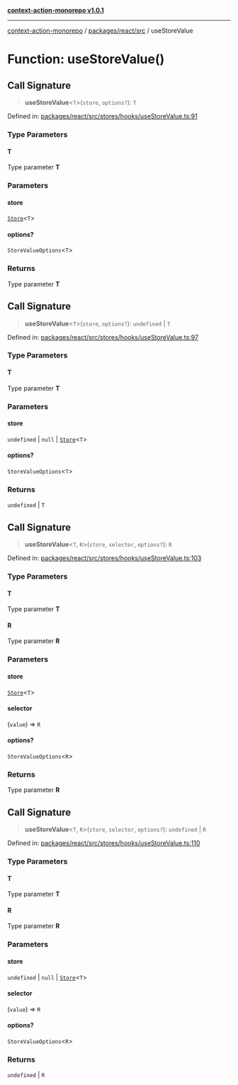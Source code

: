 [**context-action-monorepo v1.0.1**](../../../../README.md)

***

[context-action-monorepo](../../../../README.md) / [packages/react/src](../README.md) / useStoreValue

# Function: useStoreValue()

## Call Signature

> **useStoreValue**&lt;`T`&gt;(`store`, `options?`): `T`

Defined in: [packages/react/src/stores/hooks/useStoreValue.ts:91](https://github.com/mineclover/context-action/blob/2861d61b4b5d930e9e7f5277983455dc296dc859/packages/react/src/stores/hooks/useStoreValue.ts#L91)

### Type Parameters

#### T

Type parameter **T**

### Parameters

#### store

[`Store`](../classes/Store.md)&lt;`T`&gt;

#### options?

`StoreValueOptions`&lt;`T`&gt;

### Returns

Type parameter **T**

## Call Signature

> **useStoreValue**&lt;`T`&gt;(`store`, `options?`): `undefined` \| `T`

Defined in: [packages/react/src/stores/hooks/useStoreValue.ts:97](https://github.com/mineclover/context-action/blob/2861d61b4b5d930e9e7f5277983455dc296dc859/packages/react/src/stores/hooks/useStoreValue.ts#L97)

### Type Parameters

#### T

Type parameter **T**

### Parameters

#### store

`undefined` | `null` | [`Store`](../classes/Store.md)&lt;`T`&gt;

#### options?

`StoreValueOptions`&lt;`T`&gt;

### Returns

`undefined` \| `T`

## Call Signature

> **useStoreValue**\<`T`, `R`\>(`store`, `selector`, `options?`): `R`

Defined in: [packages/react/src/stores/hooks/useStoreValue.ts:103](https://github.com/mineclover/context-action/blob/2861d61b4b5d930e9e7f5277983455dc296dc859/packages/react/src/stores/hooks/useStoreValue.ts#L103)

### Type Parameters

#### T

Type parameter **T**

#### R

Type parameter **R**

### Parameters

#### store

[`Store`](../classes/Store.md)&lt;`T`&gt;

#### selector

(`value`) => `R`

#### options?

`StoreValueOptions`&lt;`R`&gt;

### Returns

Type parameter **R**

## Call Signature

> **useStoreValue**\<`T`, `R`\>(`store`, `selector`, `options?`): `undefined` \| `R`

Defined in: [packages/react/src/stores/hooks/useStoreValue.ts:110](https://github.com/mineclover/context-action/blob/2861d61b4b5d930e9e7f5277983455dc296dc859/packages/react/src/stores/hooks/useStoreValue.ts#L110)

### Type Parameters

#### T

Type parameter **T**

#### R

Type parameter **R**

### Parameters

#### store

`undefined` | `null` | [`Store`](../classes/Store.md)&lt;`T`&gt;

#### selector

(`value`) => `R`

#### options?

`StoreValueOptions`&lt;`R`&gt;

### Returns

`undefined` \| `R`
